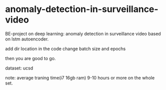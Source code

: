 # anomaly-detection-in-surveillance-video
BE-project on deep learning: anomaly detection in surveillance video based on lstm autoencoder.

add dir location in the code
change batch size and epochs
 
then you are good to go.

dataset: ucsd

note: average traning time(i7 16gb ram) 9-10 hours or more on the whole set.
